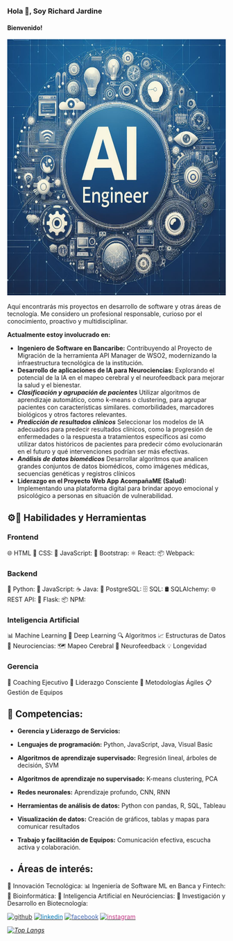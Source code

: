 ### Hola 👋, Soy Richard Jardine
#### Bienvenido! 

<img src="./assets/img/_765beb9e-bd7f-4c75-b7c6-c44bd9134592.jpg" alt="Busco oportunidades como Software Engineer ML" width="675" height="590"/>

Aquí encontrarás mis proyectos en desarrollo de software y otras áreas de tecnología. Me considero un profesional responsable, curioso por el conocimiento, proactivo y multidisciplinar.

**Actualmente estoy involucrado en:**
- **Ingeniero de Software en Bancaribe:** Contribuyendo al Proyecto de Migración de la herramienta API Manager de WSO2, modernizando la infraestructura tecnológica de la institución.
- **Desarrollo de aplicaciones de IA para Neurociencias:** Explorando el potencial de la IA en el mapeo cerebral y el neurofeedback para mejorar la salud y el bienestar.
- ***Clasificación y agrupación de pacientes***
Utilizar algoritmos de aprendizaje automático, como k-means o clustering, para agrupar pacientes con características similares.  comorbilidades, marcadores biológicos y otros factores relevantes.
- ***Predicción de resultados clínicos***
Seleccionar los modelos de IA adecuados para predecir resultados clínicos, como la progresión de enfermedades o la respuesta a tratamientos específicos asi como utilizar datos históricos de pacientes para predecir cómo evolucionarán en el futuro y qué intervenciones podrían ser más efectivas.
- ***Análisis de datos biomédicos***
Desarrollar algoritmos que analicen grandes conjuntos de datos biomédicos, como imágenes médicas, secuencias genéticas y registros clínicos
- **Liderazgo en el Proyecto Web App AcompañaME (Salud):** Implementando una plataforma digital para brindar apoyo emocional y psicológico a personas en situación de vulnerabilidad.

## ⚙🔨 Habilidades y Herramientas 

### Frontend
🌐 HTML 
🎨 CSS:
📜 JavaScript:
🥾 Bootstrap: 
⚛️ React:
📦 Webpack:

### Backend
🐍 Python:
📜 JavaScript:
☕ Java: 
🐘 PostgreSQL:
🗄️ SQL: 
🛢️ SQLAlchemy:
🌐 REST API: 
🍶 Flask: 
📦 NPM:

### Inteligencia Artificial
📊 Machine Learning
🤖 Deep Learning
🔍 Algoritmos 
📈 Estructuras de Datos
🧠 Neurociencias:
🗺️ Mapeo Cerebral 
📡 Neurofeedback
💡 Longevidad

### Gerencia 
🙌 Coaching Ejecutivo 
🧘 Liderazgo Consciente 
🏃 Metodologías Ágiles 
📋 Gestión de Equipos

 ## 🚀 Competencias:
- **Gerencia y Liderazgo de Servicios:** 
- **Lenguajes de programación:** Python, JavaScript, Java, Visual Basic
- **Algoritmos de aprendizaje supervisado:** Regresión lineal, árboles de decisión, SVM
- **Algoritmos de aprendizaje no supervisado:** K-means clustering, PCA
- **Redes neuronales:** Aprendizaje profundo, CNN, RNN
- **Herramientas de análisis de datos:** Python con pandas, R, SQL, Tableau
- **Visualización de datos:** Creación de gráficos, tablas y mapas para comunicar resultados
- **Trabajo y facilitación de Equipos:** Comunicación efectiva, escucha activa y colaboración.

- ##  Áreas de interés:
🚀 Innovación Tecnológica: 
📊 Ingeniería de Software ML en Banca y Fintech: 
🧬 Bioinformática:
🧠 Inteligencia Artificial en Neuróciencias: 
🧪 Investigación y Desarrollo en Biotecnología:

<a href="https://github.com/rhjardine" target="_blank"><img src='https://cdn.jsdelivr.net/npm/simple-icons@3.0.1/icons/github.svg' alt='github' height='40' style='color:#333;'></a>
<a href="https://www.linkedin.com/in/rhjardine/" target="_blank"><img src='https://cdn.jsdelivr.net/npm/simple-icons@3.0.1/icons/linkedin.svg' alt='linkedin' height='40' style='color:#0077B5;'></a>
<a href="https://www.facebook.com/richardjardine.official" target="_blank"><img src='https://cdn.jsdelivr.net/npm/simple-icons@3.0.1/icons/facebook.svg' alt='facebook' height='40' style='color:#4267B2;'></a>
<a href="https://www.instagram.com/richardjardineofficial/" target="_blank"><img src='https://cdn.jsdelivr.net/npm/simple-icons@3.0.1/icons/instagram.svg' alt='instagram' height='40' style='color:#C13584;'></a>

*[![Top Langs](https://github-readme-stats.vercel.app/api/top-langs/?username=rhjardine)](https://github.com/anuraghazra/github-readme-stats)*
